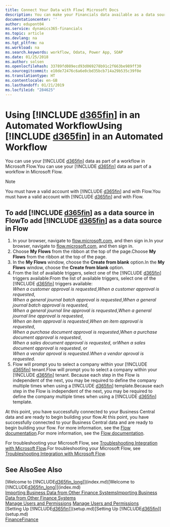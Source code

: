 ```yaml
---
title: Connect Your Data with Flow| Microsoft Docs
description: You can make your Financials data available as a data source and specify an OData URL of your web services to build an automated workflow.
documentationcenter: ''
author: edupont04
ms.service: dynamics365-financials
ms.topic: article
ms.devlang: na
ms.tgt_pltfrm: na
ms.workload: na
ms.search.keywords: workflow, Odata, Power App, SOAP
ms.date: 01/25/2018
ms.author: solsen
ms.openlocfilehash: 33789fd089ecd93d069278b91c2f663be989ff30
ms.sourcegitcommit: e10de72476c6a6e0cbd35bcb714a29b535c39f0e
ms.translationtype: HT
ms.contentlocale: en-GB
ms.lasthandoff: 01/21/2019
ms.locfileid: "284625"
---
```

# <a name="using-include-d365finincludesd365finmdmd-in-an-automated-workflow"></a><span data-ttu-id="dcdd7-103">Using [!INCLUDE [d365fin](includes/d365fin_md.md)] in an Automated Workflow</span><span class="sxs-lookup"><span data-stu-id="dcdd7-103">Using [!INCLUDE [d365fin](includes/d365fin_md.md)] in an Automated Workflow</span></span>
<span data-ttu-id="dcdd7-104">You can use your [!INCLUDE [d365fin](includes/d365fin_md.md)] data as part of a workflow in Microsoft Flow.</span><span class="sxs-lookup"><span data-stu-id="dcdd7-104">You can use your [!INCLUDE [d365fin](includes/d365fin_md.md)] data as part of a workflow in Microsoft Flow.</span></span>  

> [!NOTE]
>   <span data-ttu-id="dcdd7-105">You must have a valid account with [!INCLUDE [d365fin](includes/d365fin_md.md)] and with Flow.</span><span class="sxs-lookup"><span data-stu-id="dcdd7-105">You must have a valid account with [!INCLUDE [d365fin](includes/d365fin_md.md)] and with Flow.</span></span>  

## <a name="to-add-include-d365finincludesd365finmdmd-as-a-data-source-in-flow"></a><span data-ttu-id="dcdd7-106">To add [!INCLUDE [d365fin](includes/d365fin_md.md)] as a data source in Flow</span><span class="sxs-lookup"><span data-stu-id="dcdd7-106">To add [!INCLUDE [d365fin](includes/d365fin_md.md)] as a data source in Flow</span></span>
1. <span data-ttu-id="dcdd7-107">In your browser, navigate to [flow.microsoft.com](https://flow.microsoft.com/en-us/), and then sign in.</span><span class="sxs-lookup"><span data-stu-id="dcdd7-107">In your browser, navigate to [flow.microsoft.com](https://flow.microsoft.com/en-us/), and then sign in.</span></span>
2. <span data-ttu-id="dcdd7-108">Choose **My Flows** from the ribbon at the top of the page.</span><span class="sxs-lookup"><span data-stu-id="dcdd7-108">Choose **My Flows** from the ribbon at the top of the page.</span></span>
3. <span data-ttu-id="dcdd7-109">In the **My Flows** window, choose the **Create from blank** option.</span><span class="sxs-lookup"><span data-stu-id="dcdd7-109">In the **My Flows** window, choose the **Create from blank** option.</span></span>
4. <span data-ttu-id="dcdd7-110">From the list of available triggers, select one of the [!INCLUDE [d365fin](includes/d365fin_md.md)] triggers available:</span><span class="sxs-lookup"><span data-stu-id="dcdd7-110">From the list of available triggers, select one of the [!INCLUDE [d365fin](includes/d365fin_md.md)] triggers available:</span></span>  
    <span data-ttu-id="dcdd7-111">*When a customer approval is requested*,</span><span class="sxs-lookup"><span data-stu-id="dcdd7-111">*When a customer approval is requested*,</span></span>  
    <span data-ttu-id="dcdd7-112">*When a general journal batch approval is requested*,</span><span class="sxs-lookup"><span data-stu-id="dcdd7-112">*When a general journal batch approval is requested*,</span></span>  
    <span data-ttu-id="dcdd7-113">*When a general journal line approval is requested*,</span><span class="sxs-lookup"><span data-stu-id="dcdd7-113">*When a general journal line approval is requested*,</span></span>  
    <span data-ttu-id="dcdd7-114">*When an item approval is requested*,</span><span class="sxs-lookup"><span data-stu-id="dcdd7-114">*When an item approval is requested*,</span></span>  
    <span data-ttu-id="dcdd7-115">*When a purchase document approval is requested*,</span><span class="sxs-lookup"><span data-stu-id="dcdd7-115">*When a purchase document approval is requested*,</span></span>  
    <span data-ttu-id="dcdd7-116">*When a sales document approval is requested*, or</span><span class="sxs-lookup"><span data-stu-id="dcdd7-116">*When a sales document approval is requested*, or</span></span>  
    <span data-ttu-id="dcdd7-117">*When a vendor aproval is requested*.</span><span class="sxs-lookup"><span data-stu-id="dcdd7-117">*When a vendor aproval is requested*.</span></span>
5. <span data-ttu-id="dcdd7-118">Flow will prompt you to select a company within your [!INCLUDE [d365fin](includes/d365fin_md.md)] tenant.</span><span class="sxs-lookup"><span data-stu-id="dcdd7-118">Flow will prompt you to select a company within your [!INCLUDE [d365fin](includes/d365fin_md.md)] tenant.</span></span> <span data-ttu-id="dcdd7-119">Because each step in the Flow is independent of the next, you may be required to define the company multiple times when using a [!INCLUDE [d365fin](includes/d365fin_md.md)] template.</span><span class="sxs-lookup"><span data-stu-id="dcdd7-119">Because each step in the Flow is independent of the next, you may be required to define the company multiple times when using a [!INCLUDE [d365fin](includes/d365fin_md.md)] template.</span></span>

<span data-ttu-id="dcdd7-120">At this point, you have successfully connected to your Business Central data and are ready to begin building your flow.</span><span class="sxs-lookup"><span data-stu-id="dcdd7-120">At this point, you have successfully connected to your Business Central data and are ready to begin building your flow.</span></span> <span data-ttu-id="dcdd7-121">For more information, see the [Flow documentation](https://flow.microsoft.com/documentation/getting-started/).</span><span class="sxs-lookup"><span data-stu-id="dcdd7-121">For more information, see the [Flow documentation](https://flow.microsoft.com/documentation/getting-started/).</span></span>

<span data-ttu-id="dcdd7-122">For troubleshooting your Microsoft Flow, see [Troubleshooting Integration with Microsoft Flow](across-troubleshooting-how-use-financials-data-source-flow.md).</span><span class="sxs-lookup"><span data-stu-id="dcdd7-122">For troubleshooting your Microsoft Flow, see [Troubleshooting Integration with Microsoft Flow](across-troubleshooting-how-use-financials-data-source-flow.md).</span></span>

## <a name="see-also"></a><span data-ttu-id="dcdd7-123">See Also</span><span class="sxs-lookup"><span data-stu-id="dcdd7-123">See Also</span></span>
<span data-ttu-id="dcdd7-124">[Welcome to [!INCLUDE[d365fin_long](includes/d365fin_long_md.md)]](index.md)</span><span class="sxs-lookup"><span data-stu-id="dcdd7-124">[Welcome to [!INCLUDE[d365fin_long](includes/d365fin_long_md.md)]](index.md)</span></span>  
[<span data-ttu-id="dcdd7-125">Importing Business Data from Other Finance Systems</span><span class="sxs-lookup"><span data-stu-id="dcdd7-125">Importing Business Data from Other Finance Systems</span></span>](across-import-data-configuration-packages.md)  
<span data-ttu-id="dcdd7-126">[Manage Users and Permissions](ui-how-users-permissions.md)  </span><span class="sxs-lookup"><span data-stu-id="dcdd7-126">[Manage Users and Permissions](ui-how-users-permissions.md)  </span></span>  
<span data-ttu-id="dcdd7-127">[Setting Up [!INCLUDE[d365fin](includes/d365fin_md.md)]](setup.md)</span><span class="sxs-lookup"><span data-stu-id="dcdd7-127">[Setting Up [!INCLUDE[d365fin](includes/d365fin_md.md)]](setup.md)</span></span>  
[<span data-ttu-id="dcdd7-128">Finance</span><span class="sxs-lookup"><span data-stu-id="dcdd7-128">Finance</span></span>](finance.md)  
